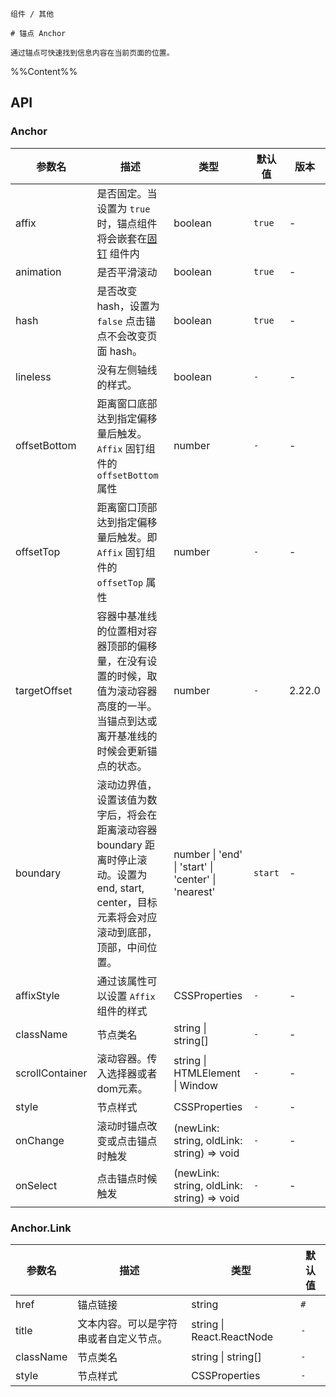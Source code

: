 `````
组件 / 其他

# 锚点 Anchor

通过锚点可快速找到信息内容在当前页面的位置。
`````

%%Content%%

## API

### Anchor

|参数名|描述|类型|默认值|版本|
|---|---|---|---|---|
|affix|是否固定。当设置为 `true`时，锚点组件将会嵌套在[固钉](/react/components/affix) 组件内|boolean |`true`|-|
|animation|是否平滑滚动|boolean |`true`|-|
|hash|是否改变 hash，设置为 `false` 点击锚点不会改变页面 hash。|boolean |`true`|-|
|lineless|没有左侧轴线的样式。|boolean |`-`|-|
|offsetBottom|距离窗口底部达到指定偏移量后触发。 `Affix` 固钉组件的 `offsetBottom` 属性|number |`-`|-|
|offsetTop|距离窗口顶部达到指定偏移量后触发。即 `Affix` 固钉组件的 `offsetTop` 属性|number |`-`|-|
|targetOffset|容器中基准线的位置相对容器顶部的偏移量，在没有设置的时候，取值为滚动容器高度的一半。当锚点到达或离开基准线的时候会更新锚点的状态。|number |`-`|2.22.0|
|boundary|滚动边界值，设置该值为数字后，将会在距离滚动容器 boundary 距离时停止滚动。设置为 end, start, center，目标元素将会对应滚动到底部，顶部，中间位置。|number \| 'end' \| 'start' \| 'center' \| 'nearest' |`start`|-|
|affixStyle|通过该属性可以设置 `Affix` 组件的样式|CSSProperties |`-`|-|
|className|节点类名|string \| string[] |`-`|-|
|scrollContainer|滚动容器。传入选择器或者dom元素。|string \| HTMLElement \| Window |`-`|-|
|style|节点样式|CSSProperties |`-`|-|
|onChange|滚动时锚点改变或点击锚点时触发|(newLink: string, oldLink: string) => void |`-`|-|
|onSelect|点击锚点时候触发|(newLink: string, oldLink: string) => void |`-`|-|

### Anchor.Link

|参数名|描述|类型|默认值|
|---|---|---|---|
|href|锚点链接|string |`#`|
|title|文本内容。可以是字符串或者自定义节点。|string \| React.ReactNode |`-`|
|className|节点类名|string \| string[] |`-`|
|style|节点样式|CSSProperties |`-`|
